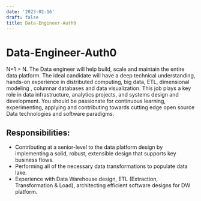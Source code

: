 ```yaml
---
date: '2023-02-16'
draft: false
title: Data-Engineer-Auth0
---
```


# Data-Engineer-Auth0

N+1 > N.
The Data engineer will help build, scale and maintain the entire data platform.
The ideal candidate will have a deep technical understanding, hands-on experience in distributed computing, big data, ETL, dimensional modeling , columnar databases and data visualization.
This job plays a key role in data infrastructure, analytics projects, and systems design and development.
You should be passionate for continuous learning, experimenting, applying and contributing towards cutting edge open source Data technologies and software paradigms.
## Responsibilities:
- Contributing at a senior-level to the data platform design by implementing a solid, robust, extensible design that supports key business flows.
- Performing all of the necessary data transformations to populate data lake.
- Experience with Data Warehouse design, ETL (Extraction, Transformation & Load), architecting efficient software designs for DW platform.
